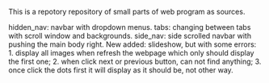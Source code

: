 This is a repotory repository of small parts of web program as sources.

hidden_nav: navbar with dropdown menus.
tabs: changing between tabs with scroll window and backgrounds.
side_nav: side scrolled navbar with pushing the main body right. New added: slideshow, but with some errors: 1. display all images when refresh the webpage which only should display the first one; 2. when click next or previous button, can not find anything; 3. once click the dots first it will display as it should be, not other way.
